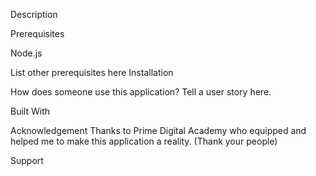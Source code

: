 Description
<!-- Duration: 2 1/2 Day Sprint -->

<!-- I had Friday evening, Saturday and Sunday to complete this project. During this project the errors that I ran into were mostly generated by myself. Small spelling errors and syntax errors were my main problems. I had my server up and running and linking my client files to the server, and database took a little longer than expected. I am ever improving my CSS skills, but those seemed to give me some troubles as well. My improvements for next time will be to give myself a better framework when starting. -->





Prerequisites


Node.js

List other prerequisites here
Installation

<!-- To spin up project make sure you npm install. Double check to make sure express, body-parser,and pg are all installed. -->


How does someone use this application? Tell a user story here.

<!-- Operational DOM. Use this to keep a file of your tasks you need to complete. When completed check off complete and when your tasks are done you can delete them. -->


Built With


<!-- Javascript, jquery, node, posticosql. -->



Acknowledgement
Thanks to Prime Digital Academy who equipped and helped me to make this application a reality. (Thank your people)

Support
